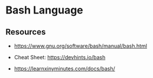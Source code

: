 # Bash Language

## Resources

- https://www.gnu.org/software/bash/manual/bash.html

- Cheat Sheet: https://devhints.io/bash

- https://learnxinyminutes.com/docs/bash/